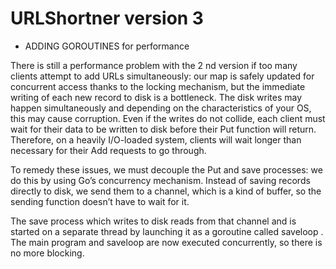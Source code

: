 # URLShortner version 3

* ADDING GOROUTINES for performance 

There is still a performance problem with the 2 nd version if too many clients attempt to add URLs
simultaneously: our map is safely updated for concurrent access thanks to the locking mechanism,
but the immediate writing of each new record to disk is a bottleneck. The disk writes may happen
simultaneously and depending on the characteristics of your OS, this may cause corruption.
Even if the writes do not collide, each client must wait for their data to be written to disk before
their Put function will return. Therefore, on a heavily I/O-loaded system, clients will wait longer
than necessary for their Add requests to go through.

To remedy these issues, we must decouple the Put and save processes: we do this by using Go’s
concurrency mechanism. Instead of saving records directly to disk, we send them to a channel,
which is a kind of buffer, so the sending function doesn’t have to wait for it.

The save process which writes to disk reads from that channel and is started on a separate thread
by launching it as a goroutine called saveloop . The main program and saveloop are now executed
concurrently, so there is no more blocking.
